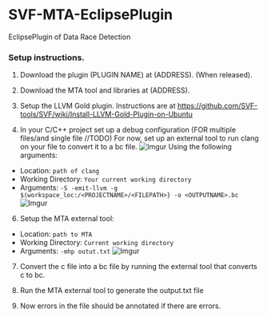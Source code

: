 # SVF-MTA-EclipsePlugin
EclipsePlugin of Data Race Detection

### Setup instructions.

1. Download the plugin (PLUGIN NAME) at (ADDRESS). (When released).

2. Download the MTA tool and libraries at (ADDRESS).

3. Setup the LLVM Gold plugin. Instructions are at https://github.com/SVF-tools/SVF/wiki/Install-LLVM-Gold-Plugin-on-Ubuntu

4. In your C/C++ project set up a debug configuration (FOR multiple files/and single file //TODO)
For now, set up an external tool to run clang on your file to convert it to a bc file. 
![Imgur](https://i.imgur.com/TZsg9qj.png)
Using the following arguments:
* Location: `path of clang`
* Working Directory: `Your current working directory`
* Arguments: `-S -emit-llvm -g $(workspace_loc:/<PROJECTNAME>/<FILEPATH>} -o <OUTPUTNAME>.bc`
![Imgur](https://i.imgur.com/xmThVXK.png)

6. Setup the MTA external tool:
* Location: `path to MTA`
* Working Directory: `Current working directory`
* Arguments: `-mhp outut.txt`
![Imgur](https://i.imgur.com/qBs5m7h.png)

7. Convert the c file into a bc file by running the external tool that converts c to bc.

8. Run the MTA external tool to generate the output.txt file

9. Now errors in the file should be annotated if there are errors.
